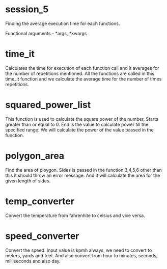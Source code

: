 # session_5
Finding the average execution time for each functions.

Functional arguments - *args, *kwargs

# time_it 
Calculates the time for execution of each function call and it averages for the number of repetitions mentioned. All the functions are called in this time_it function and 
we calculate the average time for the number of times repetitions.

# squared_power_list
This function is used to calculate the square power of the number. Starts greater than or equal to 0. End is the value to calculate power till the specified range. We will calculate the power of the value passed in the function. 

# polygon_area
Find the area of ploygon. Sides is passed in the function 3,4,5,6 other than this it should throw an error message. And it will calculate the area for the given length of sides.

# temp_converter
Convert the temperature from fahrenhite to celsius and vice versa.

# speed_converter
Convert the speed. Input value is kpmh always, we need to convert to meters, yards and feet. And also convert from hour to minutes, seconds, milliseconds and also day.


